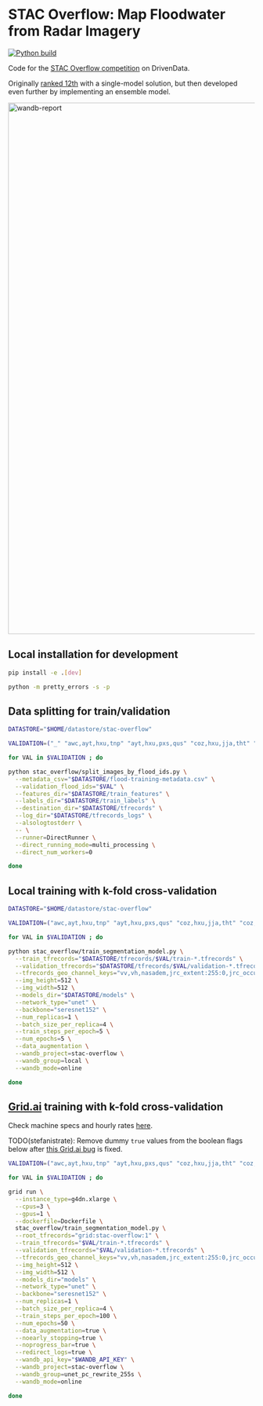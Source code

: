 # STAC Overflow: Map Floodwater from Radar Imagery

[![Python build](https://github.com/stefanistrate/drivendata-stac-overflow/actions/workflows/python-build.yml/badge.svg)](https://github.com/stefanistrate/drivendata-stac-overflow/actions/workflows/python-build.yml)

Code for the
[STAC Overflow competition](https://www.drivendata.org/competitions/81/detect-flood-water/page/385/)
on DrivenData.

Originally
[ranked 12th](https://www.drivendata.org/competitions/81/detect-flood-water/leaderboard/)
with a single-model solution, but then developed even further by implementing an
ensemble model.

<img width="1083" alt="wandb-report" src="https://user-images.githubusercontent.com/3457859/143680949-ea3ba031-4770-4113-a61d-ebe98625917f.png">

## Local installation for development

```bash
pip install -e .[dev]

python -m pretty_errors -s -p
```

## Data splitting for train/validation

```bash
DATASTORE="$HOME/datastore/stac-overflow"

VALIDATION=("_" "awc,ayt,hxu,tnp" "ayt,hxu,pxs,qus" "coz,hxu,jja,tht" "coz,kuo,tht,wvy" "hbe,hxu,kuo,qus")

for VAL in $VALIDATION ; do

python stac_overflow/split_images_by_flood_ids.py \
  --metadata_csv="$DATASTORE/flood-training-metadata.csv" \
  --validation_flood_ids="$VAL" \
  --features_dir="$DATASTORE/train_features" \
  --labels_dir="$DATASTORE/train_labels" \
  --destination_dir="$DATASTORE/tfrecords" \
  --log_dir="$DATASTORE/tfrecords_logs" \
  --alsologtostderr \
  -- \
  --runner=DirectRunner \
  --direct_running_mode=multi_processing \
  --direct_num_workers=0

done
```

## Local training with k-fold cross-validation

```bash
DATASTORE="$HOME/datastore/stac-overflow"

VALIDATION=("awc,ayt,hxu,tnp" "ayt,hxu,pxs,qus" "coz,hxu,jja,tht" "coz,kuo,tht,wvy" "hbe,hxu,kuo,qus")

for VAL in $VALIDATION ; do

python stac_overflow/train_segmentation_model.py \
  --train_tfrecords="$DATASTORE/tfrecords/$VAL/train-*.tfrecords" \
  --validation_tfrecords="$DATASTORE/tfrecords/$VAL/validation-*.tfrecords" \
  --tfrecords_geo_channel_keys="vv,vh,nasadem,jrc_extent:255:0,jrc_occurrence:255:0,jrc_recurrence:255:0,jrc_seasonality:255:0,jrc_transitions:255:0" \
  --img_height=512 \
  --img_width=512 \
  --models_dir="$DATASTORE/models" \
  --network_type="unet" \
  --backbone="seresnet152" \
  --num_replicas=1 \
  --batch_size_per_replica=4 \
  --train_steps_per_epoch=5 \
  --num_epochs=5 \
  --data_augmentation \
  --wandb_project=stac-overflow \
  --wandb_group=local \
  --wandb_mode=online

done
```

## [Grid.ai](https://www.grid.ai/) training with k-fold cross-validation

Check machine specs and hourly rates
[here](https://docs.grid.ai/platform/billing-rates#individual-tier-hourly-rates).

TODO(stefanistrate): Remove dummy `true` values from the boolean flags below
after [this Grid.ai bug](https://github.com/gridai/gridai/issues/134) is fixed.

```bash
VALIDATION=("awc,ayt,hxu,tnp" "ayt,hxu,pxs,qus" "coz,hxu,jja,tht" "coz,kuo,tht,wvy" "hbe,hxu,kuo,qus")

for VAL in $VALIDATION ; do

grid run \
  --instance_type=g4dn.xlarge \
  --cpus=3 \
  --gpus=1 \
  --dockerfile=Dockerfile \
  stac_overflow/train_segmentation_model.py \
  --root_tfrecords="grid:stac-overflow:1" \
  --train_tfrecords="$VAL/train-*.tfrecords" \
  --validation_tfrecords="$VAL/validation-*.tfrecords" \
  --tfrecords_geo_channel_keys="vv,vh,nasadem,jrc_extent:255:0,jrc_occurrence:255:0,jrc_recurrence:255:0,jrc_seasonality:255:0,jrc_transitions:255:0" \
  --img_height=512 \
  --img_width=512 \
  --models_dir="models" \
  --network_type="unet" \
  --backbone="seresnet152" \
  --num_replicas=1 \
  --batch_size_per_replica=4 \
  --train_steps_per_epoch=100 \
  --num_epochs=50 \
  --data_augmentation=true \
  --noearly_stopping=true \
  --noprogress_bar=true \
  --redirect_logs=true \
  --wandb_api_key="$WANDB_API_KEY" \
  --wandb_project=stac-overflow \
  --wandb_group=unet_pc_rewrite_255s \
  --wandb_mode=online

done
```
